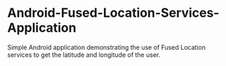 # Android-Fused-Location-Services-Application
Simple Android application demonstrating the use of Fused Location services to get the latitude and longitude of the user.
